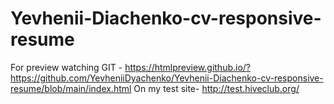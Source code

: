 # Yevhenii-Diachenko-cv-responsive-resume

For preview watching  GIT - https://htmlpreview.github.io/?https://github.com/YevheniiDyachenko/Yevhenii-Diachenko-cv-responsive-resume/blob/main/index.html
On my test site- http://test.hiveclub.org/ 
